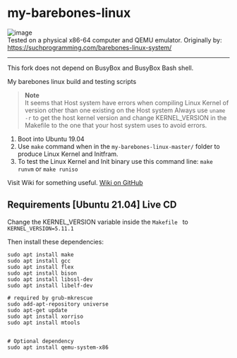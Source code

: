 # my-barebones-linux
![image](https://user-images.githubusercontent.com/21064622/135717759-275a0bc3-e919-4880-a8a5-32beb64a6e8a.png)  
Tested on a physical x86-64 computer and QEMU emulator.
Originally by: https://suchprogramming.com/barebones-linux-system/
___
This fork does not depend on BusyBox and BusyBox Bash shell.

My barebones linux build and testing scripts
> **Note**  
> It seems that Host system have errors when compiling Linux Kernel of version other than one existing on the Host system
> Always use `uname -r` to get the host kernel version and change KERNEL_VERSION in the Makefile to the one that your host system uses to avoid errors.

1. Boot into Ubuntu 19.04
2. Use `make` command when in the `my-barebones-linux-master/` folder to produce Linux Kernel and Initfram.
3. To test the Linux Kernel and Init binary use this command line: `make runvm` or `make runiso`


Visit Wiki for something useful. [Wiki on GitHub](https://github.com/vaido-world/my-barebones-linux/wiki)


## Requirements [Ubuntu 21.04] Live CD
Change the KERNEL_VERSION variable inside the `Makefile ` to `KERNEL_VERSION=5.11.1`

Then install these dependencies:
```
sudo apt install make
sudo apt install gcc
sudo apt install flex
sudo apt install bison
sudo apt install libssl-dev 
sudo apt install libelf-dev

# required by grub-mkrescue 
sudo add-apt-repository universe
sudo apt-get update
sudo apt install xorriso
sudo apt install mtools


# Optional dependency
sudo apt install qemu-system-x86

```
